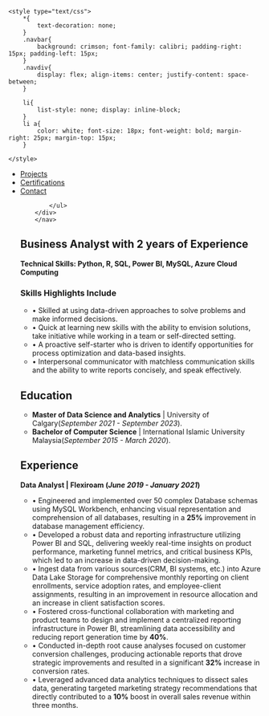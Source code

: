 <html>
<head>
	<meta charset="utf-8">
	<meta name="viewport" content="width=device-width, initial-scale=1">
	
	<style type="text/css">
		*{
			text-decoration: none;
		}
		.navbar{
			background: crimson; font-family: calibri; padding-right: 15px; padding-left: 15px;
		}
		.navdiv{
			display: flex; align-items: center; justify-content: space-between;
		}
		
		li{
			list-style: none; display: inline-block;
		}
		li a{
			color: white; font-size: 18px; font-weight: bold; margin-right: 25px; margin-top: 15px;
		}
		
	</style>
</head>
<body>
	<nav class="navbar">
		<div class="navdiv">
			<ul>
				<li><a href="Projects.html">Projects</a></li>
				<li><a href="Cerifications.html">Certifications</a></li> 
				<li><a href="#">Contact</a></li>
				
			</ul>
		</div>
        </nav>
        
</body>
</html>
<p style="line-height: 1.5;"></p>
<h2>Business Analyst with 2 years of Experience</h2>
<p><strong>Technical Skills: Python, R, SQL, Power BI, MySQL, Azure Cloud Computing</strong></p>

<h3>Skills Highlights Include</h3>

- • Skilled at using data-driven approaches to solve problems and make informed decisions.
- • Quick at learning new skills with the ability to envision solutions, take initiative while working in a team 
or self-directed setting.
- • A proactive self-starter who is driven to identify opportunities for process optimization and data-based 
               insights.
- • Interpersonal communicator with matchless communication skills and the ability to write reports concisely, 
               and speak effectively.

## Education 
- <b>Master of Data Science and Analytics</b>     |     University of Calgary(_September 2021 - September 2023_).
- <b>Bachelor of Computer Science</b>    |    International Islamic University Malaysia(_September 2015 - March 2020_).

## Experience
<b>Data Analyst | Flexiroam (_June 2019 - January 2021_)</b>
- • Engineered and implemented over 50 complex Database schemas using MySQL Workbench, enhancing visual representation and comprehension of all databases, resulting in a **25%** improvement in database management efficiency.
- • Developed a robust data and reporting infrastructure utilizing Power BI and SQL, delivering weekly real-time insights on product performance, marketing funnel metrics, and critical business KPIs, which led to an increase in data-driven decision-making.
- • Ingest data from various sources(CRM, BI systems, etc.) into Azure Data Lake Storage for comprehensive monthly reporting on client enrollments, service adoption rates, and employee-client assignments, resulting in an improvement in resource allocation and an increase in client satisfaction scores.
- • Fostered cross-functional collaboration with marketing and product teams to design and implement a centralized reporting infrastructure in Power BI, streamlining data accessibility and reducing report generation time by **40%**.
- • Conducted in-depth root cause analyses focused on customer conversion challenges, producing actionable reports that drove strategic improvements and resulted in a significant **32%** increase in conversion rates.
- • Leveraged advanced data analytics techniques to dissect sales data, generating targeted marketing strategy recommendations that directly contributed to a **10%** boost in overall sales revenue within three months.















